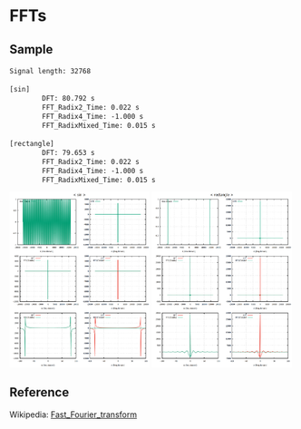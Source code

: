 # FFTs
## Sample
```
Signal length: 32768

[sin]
        DFT: 80.792 s
        FFT_Radix2_Time: 0.022 s
        FFT_Radix4_Time: -1.000 s
        FFT_RadixMixed_Time: 0.015 s

[rectangle]
        DFT: 79.653 s
        FFT_Radix2_Time: 0.022 s
        FFT_Radix4_Time: -1.000 s
        FFT_RadixMixed_Time: 0.015 s
```

<img src="/output/sin.png" width="49%" height="49%" alt="sin"></img>
<img src="/output/rectangle.png" width="49%" height="49%" alt="rectangle"></img>

## Reference
Wikipedia: [Fast_Fourier_transform](https://en.wikipedia.org/wiki/Fast_Fourier_transform)
